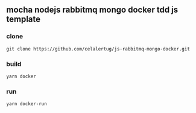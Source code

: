 ## mocha nodejs rabbitmq mongo docker tdd js template

### clone

`git clone https://github.com/celalertug/js-rabbitmq-mongo-docker.git`

### build

`yarn docker`

### run

`yarn docker-run`
